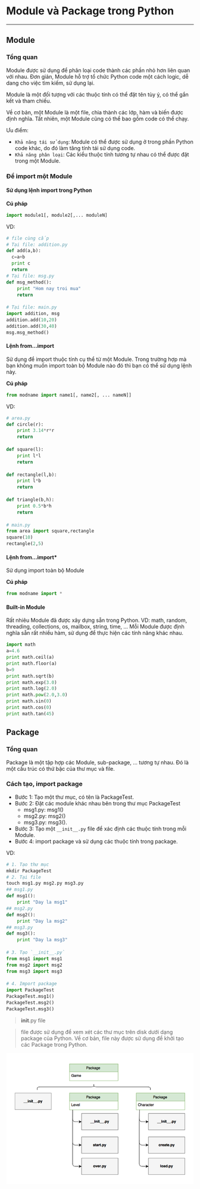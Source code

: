 # Module và Package trong Python
---
## Module
### Tổng quan
Module được sử dụng để phân loại code thành các phần nhỏ hơn liên quan với nhau. Đơn giản, Module hỗ trợ tổ chức Python code một cách logic, dễ dang cho việc tìm kiếm, sử dụng lại.

Module là một đối tượng với các thuộc tính có thể đặt tên tùy ý, có thể gắn kết và tham chiếu.

Về cơ bản, một Module là một file, chia thành các lớp, hàm và biến được định nghĩa. Tất nhiên, một Module cũng có thể bao gồm code có thể chạy.

Ưu điểm:
- `Khả năng tái sử dụng`: Module có thể được sử dụng ở trong phần Python code khác, do đó làm tăng tính tái sử dụng code.
- `Khả năng phân loại`: Các kiểu thuộc tính tương tự nhau có thể được đặt trong một Module.

### Để import một Module
#### Sử dụng lệnh import trong Python
__Cú pháp__  
```python
import module1[, module2[,... moduleN]
```
VD:
```python
# file cùng cấp
# Tại file: addition.py
def add(a,b):
  c=a+b
  print c
  return
# Tại file: msg.py
def msg_method():
    print "Hom nay troi mua"
    return

# Tại file: main.py
import addition, msg
addition.add(10,20)
addition.add(30,40)
msg.msg_method()

```

#### Lệnh from…import
Sử dụng để import thuộc tính cụ thể từ một Module. Trong trường hợp mà bạn không muốn import toàn bộ Module nào đó thì bạn có thể sử dụng lệnh này.

__Cú pháp__
```python
from modname import name1[, name2[, ... nameN]]
```

VD:
```python
# area.py
def circle(r):
    print 3.14*r*r
    return

def square(l):
    print l*l
    return

def rectangle(l,b):
    print l*b
    return

def triangle(b,h):
    print 0.5*b*h
    return

# main.py
from area import square,rectangle
square(10)
rectangle(2,5)
```

#### Lệnh from…import*
Sử dụng import toàn bộ Module

__Cú pháp__
```python
from modname import *
```

#### Built-in Module
Rất nhiêu Module đã được xây dựng sẵn trong Python. VD: math, random, threading, collections, os, mailbox, string, time, … Mỗi Module được định nghĩa sẵn rất nhiều hàm, sử dụng để thực hiện các tính năng khác nhau.

```python
import math
a=4.6
print math.ceil(a)
print math.floor(a)
b=9
print math.sqrt(b)
print math.exp(3.0)
print math.log(2.0)
print math.pow(2.0,3.0)
print math.sin(0)
print math.cos(0)
print math.tan(45)
```

## Package
### Tổng quan
Package là một tập hợp các Module, sub-package, … tương tự nhau. Đó là một cấu trúc có thứ bậc của thư mục và file.

### Cách tạo, import package
- Bước 1: Tạo một thư mục, có tên là PackageTest.
- Bước 2: Đặt các module khác nhau bên trong thư mục PackageTest
  - msg1.py: msg1()
  - msg2.py: msg2()
  - msg3.py: msg3().
- Bước 3: Tạo một `__init__.py` file để xác định các thuộc tính trong mỗi Module.
- Bước 4: import package và sử dụng các thuộc tính trong package.

VD:
```python
# 1. Tạo thư mục
mkdir PackageTest
# 2. Tại file
touch msg1.py msg2.py msg3.py
## msg1.py
def msg1():
    print "Day la msg1"
## msg2.py
def msg2():
    print "Day la msg2"
## msg3.py
def msg3():
    print "Day la msg3"

# 3. Tạo `__init__.py`
from msg1 import msg1
from msg2 import msg2
from msg3 import msg3

# 4. Import package
import PackageTest
PackageTest.msg1()
PackageTest.msg2()
PackageTest.msg3()
```

> __init__.py file

> file được sử dụng để xem xét các thư mục trên disk dưới dạng package của Python. Về cơ bản, file này được sử dụng để khởi tạo các Package trong Python.

![pthon](img/module-package-1.png)
